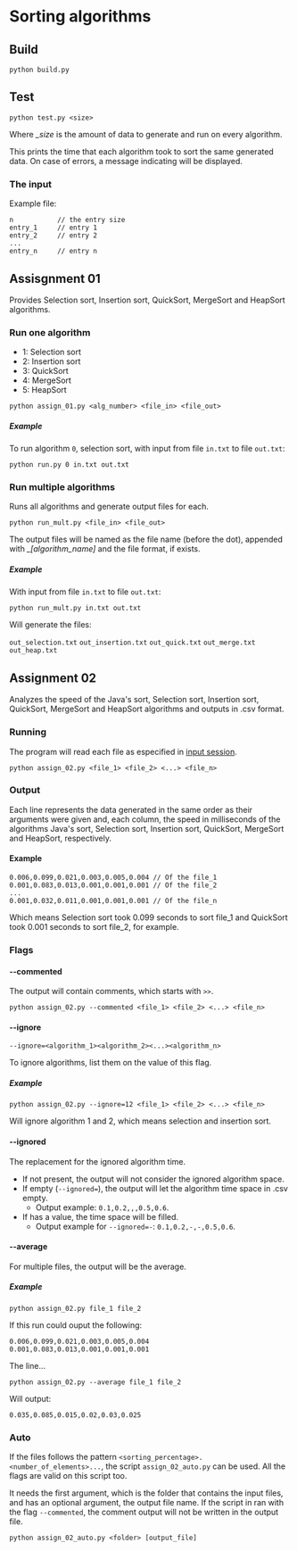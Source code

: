# Sorting algorithms

## Build

```
python build.py
```

## Test

```
python test.py <size>
```

Where *_size* is the amount of data to generate and run on every algorithm.

This prints the time that each algorithm took to sort the same generated data.
On case of errors, a message indicating will be displayed.

### The input

Example file:
```
n           // the entry size
entry_1     // entry 1
entry_2     // entry 2
...
entry_n     // entry n
```

## Assisgnment 01

Provides Selection sort, Insertion sort, QuickSort, MergeSort and HeapSort algorithms.

### Run one algorithm

- 1: Selection sort
- 2: Insertion sort
- 3: QuickSort
- 4: MergeSort
- 5: HeapSort

```
python assign_01.py <alg_number> <file_in> <file_out>
```

##### Example

To run algorithm `0`, selection sort, with input from file `in.txt` to file `out.txt`:

```
python run.py 0 in.txt out.txt
```

### Run multiple algorithms

Runs all algorithms and generate output files for each.

```
python run_mult.py <file_in> <file_out>
```

The output files will be named as the file name (before the dot), appended with *_[algorithm_name]* and the file format, if exists.

##### Example

With input from file `in.txt` to file `out.txt`:

```
python run_mult.py in.txt out.txt
```

Will generate the files:

`out_selection.txt`
`out_insertion.txt`
`out_quick.txt`
`out_merge.txt`
`out_heap.txt`

## Assignment 02

Analyzes the speed of the Java's sort, Selection sort, Insertion sort, QuickSort, MergeSort and HeapSort algorithms and outputs in .csv format.

### Running

The program will read each file as especified in [input session](#the-input).

```
python assign_02.py <file_1> <file_2> <...> <file_n>
```

### Output

Each line represents the data generated in the same order as their arguments were given and, each column, the speed in milliseconds of the algorithms Java's sort, Selection sort, Insertion sort, QuickSort, MergeSort and HeapSort, respectively.

#### Example

```
0.006,0.099,0.021,0.003,0.005,0.004 // Of the file_1
0.001,0.083,0.013,0.001,0.001,0.001 // Of the file_2
...
0.001,0.032,0.011,0.001,0.001,0.001 // Of the file_n
```

Which means Selection sort took 0.099 seconds to sort file_1 and QuickSort took 0.001 seconds to sort file_2, for example.

### Flags

#### --commented

The output will contain comments, which starts with `>>`.

```
python assign_02.py --commented <file_1> <file_2> <...> <file_n>
```

#### --ignore

`--ignore=<algorithm_1><algorithm_2><...><algorithm_n>`

To ignore algorithms, list them on the value of this flag.

##### Example

```
python assign_02.py --ignore=12 <file_1> <file_2> <...> <file_n>
```

Will ignore algorithm 1 and 2, which means selection and insertion sort.

#### --ignored

The replacement for the ignored algorithm time.

- If not present, the output will not consider the ignored algorithm space.
- If empty (`--ignored=`), the output will let the algorithm time space in .csv empty.
    + Output example: `0.1,0.2,,,0.5,0.6`.
- If has a value, the time space will be filled.
    + Output example for `--ignored=-`: `0.1,0.2,-,-,0.5,0.6`.

#### --average

For multiple files, the output will be the average.

##### Example

```
python assign_02.py file_1 file_2
```

If this run could ouput the following:

```
0.006,0.099,0.021,0.003,0.005,0.004
0.001,0.083,0.013,0.001,0.001,0.001
```

The line...

```
python assign_02.py --average file_1 file_2
```

Will output:

```
0.035,0.085,0.015,0.02,0.03,0.025
```

### Auto

If the files follows the pattern `<sorting_percentage>.<number_of_elements>...`, the script `assign_02_auto.py` can be used. All the flags are valid on this script too.

It needs the first argument, which is the folder that contains the input files, and has an optional argument, the output file name.
If the script in ran with the flag `--commented`, the comment output will not be written in the output file.

```
python assign_02_auto.py <folder> [output_file]
```